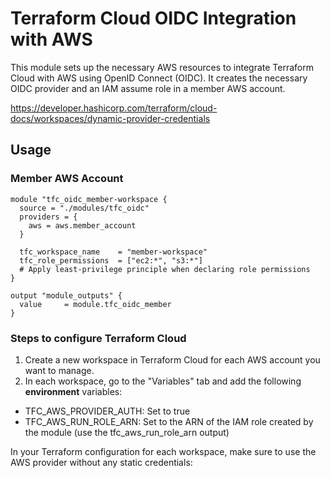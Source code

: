 # Terraform Cloud OIDC Integration with AWS

This module sets up the necessary AWS resources to integrate Terraform Cloud with AWS using OpenID Connect (OIDC). 
It creates the necessary OIDC provider and an IAM assume role in a member AWS account.

https://developer.hashicorp.com/terraform/cloud-docs/workspaces/dynamic-provider-credentials

## Usage

### Member AWS Account
```
module "tfc_oidc_member-workspace {
  source = "./modules/tfc_oidc"
  providers = {
    aws = aws.member_account
  }

  tfc_workspace_name    = "member-workspace"
  tfc_role_permissions  = ["ec2:*", "s3:*"] 
  # Apply least-privilege principle when declaring role permissions
}

output "module_outputs" {
  value     = module.tfc_oidc_member
}
```
### Steps to configure Terraform Cloud

1. Create a new workspace in Terraform Cloud for each AWS account you want to manage.
2. In each workspace, go to the "Variables" tab and add the following **environment** variables:
* TFC_AWS_PROVIDER_AUTH: Set to true
* TFC_AWS_RUN_ROLE_ARN: Set to the ARN of the IAM role created by the module (use the tfc_aws_run_role_arn output)

In your Terraform configuration for each workspace, make sure to use the AWS provider without any static credentials:
